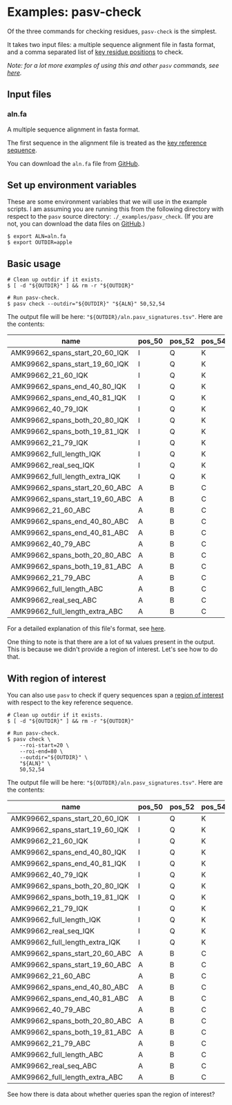 # Examples: pasv-check

Of the three commands for checking residues, `pasv-check` is the simplest.

It takes two input files: a multiple sequence alignment file in fasta format, and a comma separated list of [key residue positions](./jargon.md#key-reference-sequences-positions-residues) to check.

*Note: for a lot more examples of using this and other `pasv` commands, see [here](./tons-of-examples.md).*

## Input files

### aln.fa

A multiple sequence alignment in fasta format.

The first sequence in the alignment file is treated as the [key reference sequence](./jargon.md#key-reference-sequences-positions-residues).

You can download the `aln.fa` file from [GitHub](https://raw.githubusercontent.com/mooreryan/pasv/12a37d5aa863e8cee6a0f4c3a583eee78dbfca61/_examples/pasv_check/aln.fa).

## Set up environment variables

These are some environment variables that we will use in the example scripts. I am assuming you are running this from the following directory with respect to the `pasv` source directory: `./_examples/pasv_check`. (If you are not, you can download the data files on [GitHub](https://github.com/mooreryan/pasv/tree/master/_examples/pasv_check).)

```
$ export ALN=aln.fa
$ export OUTDIR=apple
```

## Basic usage

```
# Clean up outdir if it exists.
$ [ -d "${OUTDIR}" ] && rm -r "${OUTDIR}"

# Run pasv-check.
$ pasv check --outdir="${OUTDIR}" "${ALN}" 50,52,54
```

The output file will be here: `"${OUTDIR}/aln.pasv_signatures.tsv"`.  Here are the contents:

| name                           | pos_50 | pos_52 | pos_54 | signature | spans_start | spans_end | spans |
|--------------------------------|--------|--------|--------|-----------|-------------|-----------|-------|
| AMK99662_spans_start_20_60_IQK | I      | Q      | K      | IQK       | NA          | NA        | NA    |
| AMK99662_spans_start_19_60_IQK | I      | Q      | K      | IQK       | NA          | NA        | NA    |
| AMK99662_21_60_IQK             | I      | Q      | K      | IQK       | NA          | NA        | NA    |
| AMK99662_spans_end_40_80_IQK   | I      | Q      | K      | IQK       | NA          | NA        | NA    |
| AMK99662_spans_end_40_81_IQK   | I      | Q      | K      | IQK       | NA          | NA        | NA    |
| AMK99662_40_79_IQK             | I      | Q      | K      | IQK       | NA          | NA        | NA    |
| AMK99662_spans_both_20_80_IQK  | I      | Q      | K      | IQK       | NA          | NA        | NA    |
| AMK99662_spans_both_19_81_IQK  | I      | Q      | K      | IQK       | NA          | NA        | NA    |
| AMK99662_21_79_IQK             | I      | Q      | K      | IQK       | NA          | NA        | NA    |
| AMK99662_full_length_IQK       | I      | Q      | K      | IQK       | NA          | NA        | NA    |
| AMK99662_real_seq_IQK          | I      | Q      | K      | IQK       | NA          | NA        | NA    |
| AMK99662_full_length_extra_IQK | I      | Q      | K      | IQK       | NA          | NA        | NA    |
| AMK99662_spans_start_20_60_ABC | A      | B      | C      | ABC       | NA          | NA        | NA    |
| AMK99662_spans_start_19_60_ABC | A      | B      | C      | ABC       | NA          | NA        | NA    |
| AMK99662_21_60_ABC             | A      | B      | C      | ABC       | NA          | NA        | NA    |
| AMK99662_spans_end_40_80_ABC   | A      | B      | C      | ABC       | NA          | NA        | NA    |
| AMK99662_spans_end_40_81_ABC   | A      | B      | C      | ABC       | NA          | NA        | NA    |
| AMK99662_40_79_ABC             | A      | B      | C      | ABC       | NA          | NA        | NA    |
| AMK99662_spans_both_20_80_ABC  | A      | B      | C      | ABC       | NA          | NA        | NA    |
| AMK99662_spans_both_19_81_ABC  | A      | B      | C      | ABC       | NA          | NA        | NA    |
| AMK99662_21_79_ABC             | A      | B      | C      | ABC       | NA          | NA        | NA    |
| AMK99662_full_length_ABC       | A      | B      | C      | ABC       | NA          | NA        | NA    |
| AMK99662_real_seq_ABC          | A      | B      | C      | ABC       | NA          | NA        | NA    |
| AMK99662_full_length_extra_ABC | A      | B      | C      | ABC       | NA          | NA        | NA    |

For a detailed explanation of this file's format, see [here](./pasv-output.md).

One thing to note is that there are a lot of `NA` values present in the output.  This is because we didn't provide a region of interest.  Let's see how to do that.

## With region of interest

You can also use `pasv` to check if query sequences span a [region of interest](./jargon.md#region-of-interest) with respect to the key reference sequence.

```
# Clean up outdir if it exists.
$ [ -d "${OUTDIR}" ] && rm -r "${OUTDIR}"

# Run pasv-check.
$ pasv check \
    --roi-start=20 \
    --roi-end=80 \
    --outdir="${OUTDIR}" \
    "${ALN}" \
    50,52,54
```

The output file will be here: `"${OUTDIR}/aln.pasv_signatures.tsv"`.  Here are the contents:

| name                           | pos_50 | pos_52 | pos_54 | signature | spans_start | spans_end | spans   |
|--------------------------------|--------|--------|--------|-----------|-------------|-----------|---------|
| AMK99662_spans_start_20_60_IQK | I      | Q      | K      | IQK       | Yes         | No        | Start   |
| AMK99662_spans_start_19_60_IQK | I      | Q      | K      | IQK       | Yes         | No        | Start   |
| AMK99662_21_60_IQK             | I      | Q      | K      | IQK       | No          | No        | Neither |
| AMK99662_spans_end_40_80_IQK   | I      | Q      | K      | IQK       | No          | Yes       | End     |
| AMK99662_spans_end_40_81_IQK   | I      | Q      | K      | IQK       | No          | Yes       | End     |
| AMK99662_40_79_IQK             | I      | Q      | K      | IQK       | No          | No        | Neither |
| AMK99662_spans_both_20_80_IQK  | I      | Q      | K      | IQK       | Yes         | Yes       | Both    |
| AMK99662_spans_both_19_81_IQK  | I      | Q      | K      | IQK       | Yes         | Yes       | Both    |
| AMK99662_21_79_IQK             | I      | Q      | K      | IQK       | No          | No        | Neither |
| AMK99662_full_length_IQK       | I      | Q      | K      | IQK       | Yes         | Yes       | Both    |
| AMK99662_real_seq_IQK          | I      | Q      | K      | IQK       | Yes         | Yes       | Both    |
| AMK99662_full_length_extra_IQK | I      | Q      | K      | IQK       | Yes         | Yes       | Both    |
| AMK99662_spans_start_20_60_ABC | A      | B      | C      | ABC       | Yes         | No        | Start   |
| AMK99662_spans_start_19_60_ABC | A      | B      | C      | ABC       | Yes         | No        | Start   |
| AMK99662_21_60_ABC             | A      | B      | C      | ABC       | No          | No        | Neither |
| AMK99662_spans_end_40_80_ABC   | A      | B      | C      | ABC       | No          | Yes       | End     |
| AMK99662_spans_end_40_81_ABC   | A      | B      | C      | ABC       | No          | Yes       | End     |
| AMK99662_40_79_ABC             | A      | B      | C      | ABC       | No          | No        | Neither |
| AMK99662_spans_both_20_80_ABC  | A      | B      | C      | ABC       | Yes         | Yes       | Both    |
| AMK99662_spans_both_19_81_ABC  | A      | B      | C      | ABC       | Yes         | Yes       | Both    |
| AMK99662_21_79_ABC             | A      | B      | C      | ABC       | No          | No        | Neither |
| AMK99662_full_length_ABC       | A      | B      | C      | ABC       | Yes         | Yes       | Both    |
| AMK99662_real_seq_ABC          | A      | B      | C      | ABC       | Yes         | Yes       | Both    |
| AMK99662_full_length_extra_ABC | A      | B      | C      | ABC       | Yes         | Yes       | Both    |

See how there is data about whether queries span the region of interest?
